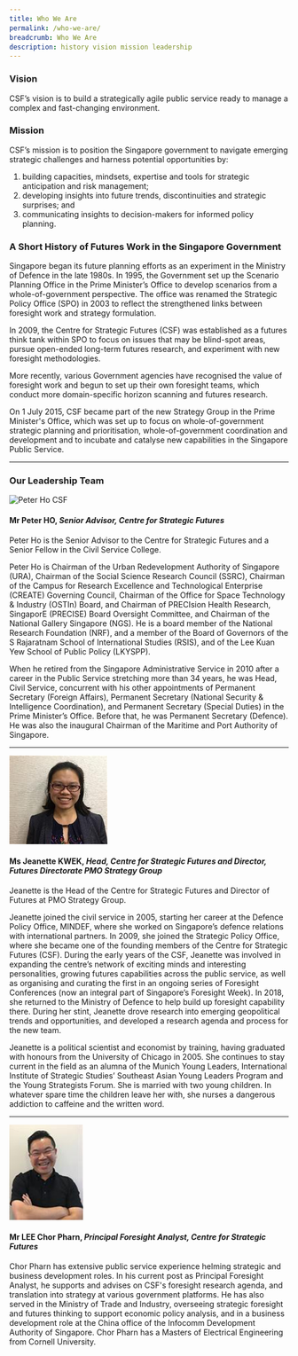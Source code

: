 ```yaml
---
title: Who We Are
permalink: /who-we-are/
breadcrumb: Who We Are
description: history vision mission leadership
---
```

### **Vision**

CSF’s vision is to build a strategically agile public service ready to manage a complex and fast-changing environment.



### **Mission**

CSF’s mission is to position the Singapore government to navigate emerging strategic challenges and harness potential opportunities by:
1. building capacities, mindsets, expertise and tools for strategic anticipation and risk management;
2. developing insights into future trends, discontinuities and strategic surprises; and
3. communicating insights to decision-makers for informed policy planning.

### **A Short History of Futures Work in the Singapore Government**

Singapore began its future planning efforts as an experiment in the Ministry of Defence in the late 1980s. In 1995, the Government set up the Scenario Planning Office in the Prime Minister’s Office to develop scenarios from a whole-of-government perspective. The office was renamed the Strategic Policy Office (SPO) in 2003 to reflect the strengthened links between foresight work and strategy formulation.

In 2009, the Centre for Strategic Futures (CSF) was established as a futures think tank within SPO to focus on issues that may be blind-spot areas, pursue open-ended long-term futures research, and experiment with new foresight methodologies.

More recently, various Government agencies have recognised the value of foresight work and begun to set up their own foresight teams, which conduct more domain-specific horizon scanning and futures research.

On 1 July 2015, CSF became part of the new Strategy Group in the Prime Minister's Office, which was set up to focus on whole-of-government strategic planning and prioritisation, whole-of-government coordination and development and to incubate and catalyse new capabilities in the Singapore Public Service. 

----

### **Our Leadership Team**


<img src="/images/who-we-are/mr-peter-ho.png" style="max-width: 180px; max-height: 270px;" alt="Peter Ho CSF">

#### **Mr Peter HO,** *Senior Advisor, Centre for Strategic Futures*

Peter Ho is the Senior Advisor to the Centre for Strategic Futures and a Senior Fellow in the Civil Service College. 

Peter Ho is Chairman of the Urban Redevelopment Authority of Singapore (URA), Chairman of the Social Science Research Council (SSRC), Chairman of the Campus for Research Excellence and Technological Enterprise (CREATE) Governing Council, Chairman of the Office for Space Technology &amp; Industry (OSTIn) Board, and Chairman of PRECIsion Health Research, SingaporE (PRECISE) Board Oversight Committee, and Chairman of the National Gallery Singapore (NGS). He is a board member of the National Research Foundation (NRF), and a member of the Board of Governors of the S Rajaratnam School of International Studies (RSIS), and of the Lee Kuan Yew School of Public Policy (LKYSPP). 

When he retired from the Singapore Administrative Service in 2010 after a career in the Public Service stretching more than 34 years, he was Head, Civil Service, concurrent with his other appointments of Permanent Secretary (Foreign Affairs), Permanent Secretary (National Security &amp; Intelligence Coordination), and Permanent Secretary (Special Duties) in the Prime Minister’s Office. Before that, he was Permanent Secretary (Defence). He was also the inaugural Chairman of the Maritime and Port Authority of Singapore.

----
<img src="/images/who-we-are/JK.jpg" style="max-width: 180px; max-height: 270px;" alt="Jeanette Kwek CSF">

#### **Ms Jeanette KWEK,** *Head, Centre for Strategic Futures and  Director, Futures Directorate PMO Strategy Group*

Jeanette is the Head of the Centre for Strategic Futures and Director of Futures at PMO Strategy Group. 

Jeanette joined the civil service in 2005, starting her career at the Defence Policy Office, MINDEF, where she worked on Singapore’s defence relations with international partners. In 2009, she joined the Strategic Policy Office, where she became one of the founding members of the Centre for Strategic Futures (CSF). During the early years of the CSF, Jeanette was involved in expanding the centre’s network of exciting minds and interesting personalities, growing futures capabilities across the public service, as well as organising and curating the first in an ongoing series of Foresight Conferences (now an integral part of Singapore’s Foresight Week). In 2018, she returned to the Ministry of Defence to help build up foresight capability there. During her stint, Jeanette drove research into emerging geopolitical trends and opportunities, and developed a research agenda and process for the new team. 

Jeanette is a political scientist and economist by training, having graduated with honours from the University of Chicago in 2005. She continues to stay current in the field as an alumna of the Munich Young Leaders, International Institute of Strategic Studies’ Southeast Asian Young Leaders Program and the Young Strategists Forum. She is married with two young children. In whatever spare time the children leave her with, she nurses a dangerous addiction to caffeine and the written word. 

----

<img src="/images/who-we-are/LCP.jpg" style="max-width: 180px; max-height: 270px;" alt="Lee Chor Pharn CSF">

#### **Mr LEE Chor Pharn,** *Principal Foresight Analyst, Centre for Strategic Futures*

Chor Pharn has extensive public service experience helming strategic and business development roles. In his current post as Principal Foresight Analyst, he supports and advises on CSF's foresight research agenda, and translation into strategy at various government platforms. He has also served in the Ministry of Trade and Industry, overseeing strategic foresight and futures thinking to support economic policy analysis, and in a business development role at the China office of the Infocomm Development Authority of Singapore. Chor Pharn has a Masters of Electrical Engineering from Cornell University.